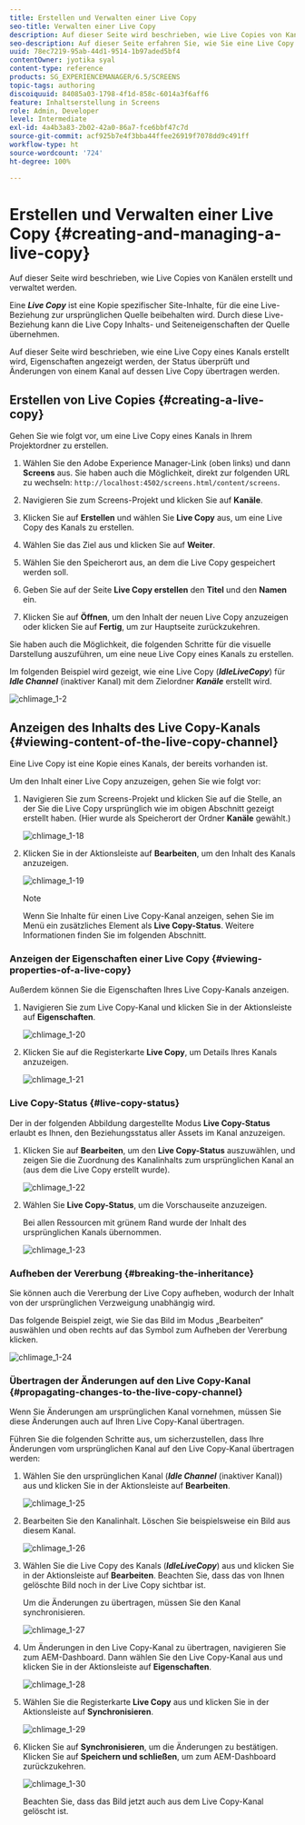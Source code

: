 ```yaml
---
title: Erstellen und Verwalten einer Live Copy
seo-title: Verwalten einer Live Copy
description: Auf dieser Seite wird beschrieben, wie Live Copies von Kanälen erstellt und verwaltet werden.
seo-description: Auf dieser Seite erfahren Sie, wie Sie eine Live Copy eines Kanals erstellen, Eigenschaften anzeigen, den Status prüfen und Änderungen von einem Kanal auf dessen Live Copy übertragen.
uuid: 78ec7219-95ab-44d1-9514-1b97aded5bf4
contentOwner: jyotika syal
content-type: reference
products: SG_EXPERIENCEMANAGER/6.5/SCREENS
topic-tags: authoring
discoiquuid: 84085a03-1798-4f1d-858c-6014a3f6aff6
feature: Inhaltserstellung in Screens
role: Admin, Developer
level: Intermediate
exl-id: 4a4b3a83-2b02-42a0-86a7-fce6bbf47c7d
source-git-commit: acf925b7e4f3bba44ffee26919f7078dd9c491ff
workflow-type: ht
source-wordcount: '724'
ht-degree: 100%

---
```


# Erstellen und Verwalten einer Live Copy {#creating-and-managing-a-live-copy}

Auf dieser Seite wird beschrieben, wie Live Copies von Kanälen erstellt und verwaltet werden.

Eine ***Live Copy*** ist eine Kopie spezifischer Site-Inhalte, für die eine Live-Beziehung zur ursprünglichen Quelle beibehalten wird. Durch diese Live-Beziehung kann die Live Copy Inhalts- und Seiteneigenschaften der Quelle übernehmen.

Auf dieser Seite wird beschrieben, wie eine Live Copy eines Kanals erstellt wird, Eigenschaften angezeigt werden, der Status überprüft und Änderungen von einem Kanal auf dessen Live Copy übertragen werden.


## Erstellen von Live Copies {#creating-a-live-copy}

Gehen Sie wie folgt vor, um eine Live Copy eines Kanals in Ihrem Projektordner zu erstellen.

1. Wählen Sie den Adobe Experience Manager-Link (oben links) und dann **Screens** aus. Sie haben auch die Möglichkeit, direkt zur folgenden URL zu wechseln: `http://localhost:4502/screens.html/content/screens`.

1. Navigieren Sie zum Screens-Projekt und klicken Sie auf **Kanäle**.
1. Klicken Sie auf **Erstellen** und wählen Sie **Live Copy** aus, um eine Live Copy des Kanals zu erstellen.

1. Wählen Sie das Ziel aus und klicken Sie auf **Weiter**.
1. Wählen Sie den Speicherort aus, an dem die Live Copy gespeichert werden soll.
1. Geben Sie auf der Seite **Live Copy erstellen** den **Titel** und den **Namen** ein.

1. Klicken Sie auf **Öffnen**, um den Inhalt der neuen Live Copy anzuzeigen oder klicken Sie auf **Fertig**, um zur Hauptseite zurückzukehren.

Sie haben auch die Möglichkeit, die folgenden Schritte für die visuelle Darstellung auszuführen, um eine neue Live Copy eines Kanals zu erstellen.

Im folgenden Beispiel wird gezeigt, wie eine Live Copy (***IdleLiveCopy***) für ***Idle Channel*** (inaktiver Kanal) mit dem Zielordner ***Kanäle*** erstellt wird.

![chlimage_1-2](assets/chlimage_1-2.gif)

## Anzeigen des Inhalts des Live Copy-Kanals {#viewing-content-of-the-live-copy-channel}

Eine Live Copy ist eine Kopie eines Kanals, der bereits vorhanden ist.

Um den Inhalt einer Live Copy anzuzeigen, gehen Sie wie folgt vor:

1. Navigieren Sie zum Screens-Projekt und klicken Sie auf die Stelle, an der Sie die Live Copy ursprünglich wie im obigen Abschnitt gezeigt erstellt haben. (Hier wurde als Speicherort der Ordner **Kanäle** gewählt.)

   ![chlimage_1-18](assets/chlimage_1-18.png)

1. Klicken Sie in der Aktionsleiste auf **Bearbeiten**, um den Inhalt des Kanals anzuzeigen.

   ![chlimage_1-19](assets/chlimage_1-19.png)

   >[!NOTE]
   >
   >Wenn Sie Inhalte für einen Live Copy-Kanal anzeigen, sehen Sie im Menü ein zusätzliches Element als **Live Copy-Status**. Weitere Informationen finden Sie im folgenden Abschnitt.

### Anzeigen der Eigenschaften einer Live Copy {#viewing-properties-of-a-live-copy}

Außerdem können Sie die Eigenschaften Ihres Live Copy-Kanals anzeigen.

1. Navigieren Sie zum Live Copy-Kanal und klicken Sie in der Aktionsleiste auf **Eigenschaften**.

   ![chlimage_1-20](assets/chlimage_1-20.png)

1. Klicken Sie auf die Registerkarte **Live Copy**, um Details Ihres Kanals anzuzeigen.

   ![chlimage_1-21](assets/chlimage_1-21.png)

### Live Copy-Status {#live-copy-status}

Der in der folgenden Abbildung dargestellte Modus **Live Copy-Status** erlaubt es Ihnen, den Beziehungsstatus aller Assets im Kanal anzuzeigen.

1. Klicken Sie auf **Bearbeiten**, um den **Live Copy-Status** auszuwählen, und zeigen Sie die Zuordnung des Kanalinhalts zum ursprünglichen Kanal an (aus dem die Live Copy erstellt wurde).

   ![chlimage_1-22](assets/chlimage_1-22.png)

1. Wählen Sie **Live Copy-Status**, um die Vorschauseite anzuzeigen.

   Bei allen Ressourcen mit grünem Rand wurde der Inhalt des ursprünglichen Kanals übernommen.

   ![chlimage_1-23](assets/chlimage_1-23.png)

### Aufheben der Vererbung {#breaking-the-inheritance}

Sie können auch die Vererbung der Live Copy aufheben, wodurch der Inhalt von der ursprünglichen Verzweigung unabhängig wird.

Das folgende Beispiel zeigt, wie Sie das Bild im Modus „Bearbeiten“ auswählen und oben rechts auf das Symbol zum Aufheben der Vererbung klicken.

![chlimage_1-24](assets/chlimage_1-24.png)

### Übertragen der Änderungen auf den Live Copy-Kanal {#propagating-changes-to-the-live-copy-channel}

Wenn Sie Änderungen am ursprünglichen Kanal vornehmen, müssen Sie diese Änderungen auch auf Ihren Live Copy-Kanal übertragen.

Führen Sie die folgenden Schritte aus, um sicherzustellen, dass Ihre Änderungen vom ursprünglichen Kanal auf den Live Copy-Kanal übertragen werden:

1. Wählen Sie den ursprünglichen Kanal (***Idle Channel*** (inaktiver Kanal)) aus und klicken Sie in der Aktionsleiste auf **Bearbeiten**.

   ![chlimage_1-25](assets/chlimage_1-25.png)

1. Bearbeiten Sie den Kanalinhalt. Löschen Sie beispielsweise ein Bild aus diesem Kanal.

   ![chlimage_1-26](assets/chlimage_1-26.png)

1. Wählen Sie die Live Copy des Kanals (***IdleLiveCopy***) aus und klicken Sie in der Aktionsleiste auf **Bearbeiten**. Beachten Sie, dass das von Ihnen gelöschte Bild noch in der Live Copy sichtbar ist.

   Um die Änderungen zu übertragen, müssen Sie den Kanal synchronisieren.

   ![chlimage_1-27](assets/chlimage_1-27.png)

1. Um Änderungen in den Live Copy-Kanal zu übertragen, navigieren Sie zum AEM-Dashboard. Dann wählen Sie den Live Copy-Kanal aus und klicken Sie in der Aktionsleiste auf **Eigenschaften**.

   ![chlimage_1-28](assets/chlimage_1-28.png)

1. Wählen Sie die Registerkarte **Live Copy** aus und klicken Sie in der Aktionsleiste auf **Synchronisieren**.

   ![chlimage_1-29](assets/chlimage_1-29.png)

1. Klicken Sie auf **Synchronisieren**, um die Änderungen zu bestätigen. Klicken Sie auf **Speichern und schließen**, um zum AEM-Dashboard zurückzukehren.

   ![chlimage_1-30](assets/chlimage_1-30.png)

   Beachten Sie, dass das Bild jetzt auch aus dem Live Copy-Kanal gelöscht ist.
